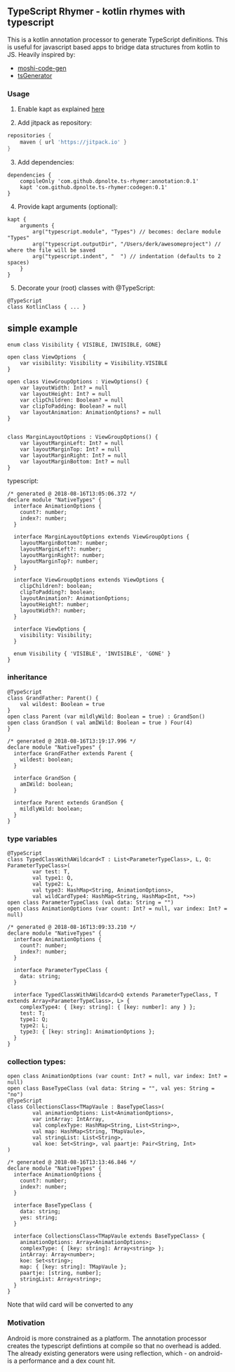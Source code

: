 ## TypeScript Rhymer - kotlin rhymes with typescript
This is a kotlin annotation processor to generate TypeScript definitions. This is useful for javascript based apps to bridge  data structures from kotlin to JS. Heavily inspired by:
- [moshi-code-gen](https://medium.com/@sweers/exploring-moshis-kotlin-code-gen-dec09d72de5e)
- [tsGenerator](https://github.com/ntrrgc/ts-generator/tree/master/src/main/kotlin/me/ntrrgc/tsGenerator)

### Usage
1. Enable kapt as explained [here](https://kotlinlang.org/docs/reference/kapt.html)

2. Add jitpack as repository:
```groovy
repositories {
    maven { url 'https://jitpack.io' }
}
```
3. Add dependencies:
```
dependencies {
    compileOnly 'com.github.dpnolte.ts-rhymer:annotation:0.1'
    kapt 'com.github.dpnolte.ts-rhymer:codegen:0.1'
}
```
4. Provide kapt arguments (optional):
```
kapt {
    arguments {
        arg("typescript.module", "Types") // becomes: declare module "Types"
        arg("typescript.outputDir", "/Users/derk/awesomeproject") // where the file will be saved
        arg("typescript.indent", "  ") // indentation (defaults to 2 spaces)
    }
}
```

5. Decorate your (root) classes with @TypeScript:
```
@TypeScript
class KotlinClass { ... }
```

## simple example
```
enum class Visibility { VISIBLE, INVISIBLE, GONE}

open class ViewOptions  {
    var visibility: Visibility = Visibility.VISIBLE
}

open class ViewGroupOptions : ViewOptions() {
    var layoutWidth: Int? = null
    var layoutHeight: Int? = null
    var clipChildren: Boolean? = null
    var clipToPadding: Boolean? = null
    var layoutAnimation: AnimationOptions? = null
}


class MarginLayoutOptions : ViewGroupOptions() {
    var layoutMarginLeft: Int? = null
    var layoutMarginTop: Int? = null
    var layoutMarginRight: Int? = null
    var layoutMarginBottom: Int? = null
}
```
typescript:
```
/* generated @ 2018-08-16T13:05:06.372 */
declare module "NativeTypes" {
  interface AnimationOptions {
    count?: number;
    index?: number;
  }

  interface MarginLayoutOptions extends ViewGroupOptions {
    layoutMarginBottom?: number;
    layoutMarginLeft?: number;
    layoutMarginRight?: number;
    layoutMarginTop?: number;
  }

  interface ViewGroupOptions extends ViewOptions {
    clipChildren?: boolean;
    clipToPadding?: boolean;
    layoutAnimation?: AnimationOptions;
    layoutHeight?: number;
    layoutWidth?: number;
  }

  interface ViewOptions {
    visibility: Visibility;
  }

  enum Visibility { 'VISIBLE', 'INVISIBLE', 'GONE' }
}
```

### inheritance
```
@TypeScript
class GrandFather: Parent() {
    val wildest: Boolean = true
}
open class Parent (var mildlyWild: Boolean = true) : GrandSon()
open class GrandSon ( val amIWild: Boolean = true ) Four(4)
}
```
```
/* generated @ 2018-08-16T13:19:17.996 */
declare module "NativeTypes" {
  interface GrandFather extends Parent {
    wildest: boolean;
  }

  interface GrandSon {
    amIWild: boolean;
  }

  interface Parent extends GrandSon {
    mildlyWild: boolean;
  }
}

```
### type variables
```
@TypeScript
class TypedClassWithAWildcard<T : List<ParameterTypeClass>, L, Q: ParameterTypeClass>(
        var test: T,
        val type1: Q,
        val type2: L,
        val type3: HashMap<String, AnimationOptions>,
        val wildCardType4: HashMap<String, HashMap<Int, *>>)
open class ParameterTypeClass (val data: String = "")
open class AnimationOptions (var count: Int? = null, var index: Int? = null)
```
```
/* generated @ 2018-08-16T13:09:33.210 */
declare module "NativeTypes" {
  interface AnimationOptions {
    count?: number;
    index?: number;
  }

  interface ParameterTypeClass {
    data: string;
  }

  interface TypedClassWithAWildcard<Q extends ParameterTypeClass, T extends Array<ParameterTypeClass>, L> {
    complexType4: { [key: string]: { [key: number]: any } };
    test: T;
    type1: Q;
    type2: L;
    type3: { [key: string]: AnimationOptions };
  }
}
```

### collection types:
```
open class AnimationOptions (var count: Int? = null, var index: Int? = null)
open class BaseTypeClass (val data: String = "", val yes: String = "no")
@TypeScript
class CollectionsClass<TMapVaule : BaseTypeClass>(
        val animationOptions: List<AnimationOptions>,
        var intArray: IntArray,
        val complexType: HashMap<String, List<String>>,
        val map: HashMap<String, TMapVaule>,
        val stringList: List<String>,
        val koe: Set<String>, val paartje: Pair<String, Int>
)
```
```
/* generated @ 2018-08-16T13:13:46.846 */
declare module "NativeTypes" {
  interface AnimationOptions {
    count?: number;
    index?: number;
  }

  interface BaseTypeClass {
    data: string;
    yes: string;
  }

  interface CollectionsClass<TMapVaule extends BaseTypeClass> {
    animationOptions: Array<AnimationOptions>;
    complexType: { [key: string]: Array<string> };
    intArray: Array<number>;
    koe: Set<string>;
    map: { [key: string]: TMapVaule };
    paartje: [string, number];
    stringList: Array<string>;
  }
}
```
Note that wild card will be converted to any

### Motivation
Android is more constrained as a platform. The annotation processor creates the typescript defintions at compile so that no overhead is added. The already existing generators were using reflection, which - on android- is a performance and a dex count hit. 
